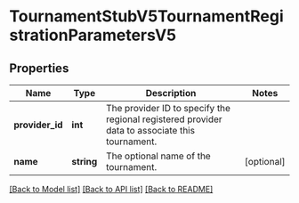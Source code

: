 # TournamentStubV5TournamentRegistrationParametersV5

## Properties
Name | Type | Description | Notes
------------ | ------------- | ------------- | -------------
**provider_id** | **int** | The provider ID to specify the regional registered provider data to associate this tournament. | 
**name** | **string** | The optional name of the tournament. | [optional] 

[[Back to Model list]](../README.md#documentation-for-models) [[Back to API list]](../README.md#documentation-for-api-endpoints) [[Back to README]](../README.md)


